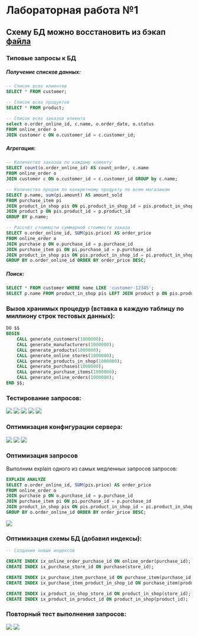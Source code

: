 # Лабораторная работа №1 
## Схему БД можно восстановить из бэкап [файла](https://github.com/badasqi/LR_EDB/blob/main/LR1/EDB_backup_db_LR1.sql)

### Типовые запросы к БД
##### Получение списков данных:
```sql
-- Список всех клиентов
SELECT * FROM customer;

-- Список всех продуктов
SELECT * FROM product;

-- Список всех заказов клиента
select o.order_online_id, c.name, o.order_date, o.status
FROM online_order o 
JOIN customer c ON o.customer_id = c.customer_id;
```

##### Агрегация:
```sql
-- Количество заказов по каждому клиенту
SELECT count(o.order_online_id) AS count_order, c.name 
FROM online_order o 
JOIN customer c ON o.customer_id = c.customer_id GROUP by c.name;

-- Количество продаж по конкретному продукту по всем магазинам
SELECT p.name, sum(pi.amount) AS amount_sold 
FROM purchase_item pi 
JOIN product_in_shop pis ON pi.product_in_shop_id = pis.product_in_shop_id 
JOIN product p ON pis.product_id = p.product_id 
GROUP BY p.name;

-- Рассчёт стоимости суммарной стоимости заказа
SELECT o.order_online_id, SUM(pis.price) AS order_price
FROM online_order o
JOIN purchase p ON o.purchase_id = p.purchase_id
JOIN purchase_item pi ON pi.purchase_id = p.purchase_id
JOIN product_in_shop pis ON pis.product_in_shop_id = pi.product_in_shop_id
GROUP BY o.order_online_id ORDER BY order_price DESC;
```

##### Поиск:
```sql
SELECT * FROM customer WHERE name LIKE 'customer-12345';
SELECT p.name FROM product_in_shop pis LEFT JOIN product p ON pis.product_id = p.product_id WHERE pis.price BETWEEN 100 AND 5000;
```

### Вызов хранимых процедур (вставка в каждую таблицу по миллиону строк тестовых данных):
```sql
DO $$
BEGIN
	CALL generate_customers(1000000);
	CALL generate_manufacturers(1000000);
    CALL generate_products(1000000);
	CALL generate_online_stores(1000000);
	CALL generate_products_in_shop(1000000);
	CALL generate_purchases(1000000);
    CALL generate_purchase_items(1000000);
	CALL generate_online_orders(1000000);
END $$;
```
### Тестирование запросов:
![](https://github.com/badasqi/LR_EDB/blob/main/LR1/img/search.png)
![](https://github.com/badasqi/LR_EDB/blob/main/LR1/img/search1.png)
![](https://github.com/badasqi/LR_EDB/blob/main/LR1/img/aggregation.png)
![](https://github.com/badasqi/LR_EDB/blob/main/LR1/img/aggregation1.png)
![](https://github.com/badasqi/LR_EDB/blob/main/LR1/img/aggregation2.png)

### Оптимизация конфигурации сервера:
![](https://github.com/badasqi/LR_EDB/blob/main/LR1/img/optimizeconf1.png)
![](https://github.com/badasqi/LR_EDB/blob/main/LR1/img/optimizeconf2.png)
![](https://github.com/badasqi/LR_EDB/blob/main/LR1/img/optimizeconf3.png)


### Оптимизация запросов
Выполним explain одного из самых медленных запросов запросов:
```sql
EXPLAIN ANALYZE
SELECT o.order_online_id, SUM(pis.price) AS order_price
FROM online_order o
JOIN purchase p ON o.purchase_id = p.purchase_id
JOIN purchase_item pi ON pi.purchase_id = p.purchase_id
JOIN product_in_shop pis ON pis.product_in_shop_id = pi.product_in_shop_id
GROUP BY o.order_online_id ORDER BY order_price DESC;
```
![](https://github.com/badasqi/LR_EDB/blob/main/LR1/img/explain.png)

### Оптимизация схемы БД (добавил индексы):
```sql
-- Создание новых индексов

CREATE INDEX ix_online_order_purchase_id ON online_order(purchase_id);
CREATE INDEX ix_purchase_store_id ON purchase(store_id);

CREATE INDEX ix_purchase_item_purchase_id ON purchase_item(purchase_id);
CREATE INDEX ix_purchase_item_product_in_shop_id ON purchase_item(product_in_shop_id);

CREATE INDEX ix_product_in_shop_store_id ON product_in_shop(store_id);
CREATE INDEX ix_product_in_product_id ON product_in_shop(product_id);
```

### Повторный тест выполнения запросов:
![](https://github.com/badasqi/LR_EDB/blob/main/LR1/img/optimizequery1.png)
![](https://github.com/badasqi/LR_EDB/blob/main/LR1/img/optimizequery.png)
